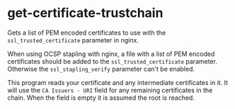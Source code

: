 # get-certificate-trustchain
Gets a list of PEM encoded certificates to use with the 
`ssl_trusted_certificate` parameter in nginx.

When using OCSP stapling with nginx, a file with a list of PEM encoded 
certificates should be added to the `ssl_trusted_certificate` parameter. 
Otherwise the `ssl_stapling_verify` parameter can't be enabled.

This program reads your certificate and any intermediate certificates in it. 
It will use the `CA Issuers - URI` field for any remaining certificates in 
the chain. When the field is empty it is assumed the root is reached.